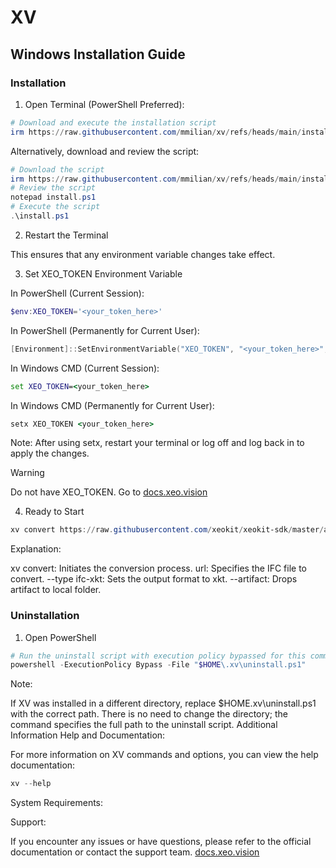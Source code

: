 # XV
## Windows Installation Guide
### Installation

1. Open Terminal (PowerShell Preferred):

```powershell
# Download and execute the installation script
irm https://raw.githubusercontent.com/mmilian/xv/refs/heads/main/install.ps1 | iex
```
Alternatively, download and review the script:

```powershell
# Download the script
irm https://raw.githubusercontent.com/mmilian/xv/refs/heads/main/install.ps1 -OutFile install.ps1
# Review the script
notepad install.ps1
# Execute the script
.\install.ps1
```

2. Restart the Terminal

This ensures that any environment variable changes take effect.

3. Set XEO_TOKEN Environment Variable

In PowerShell (Current Session):

```powershell
$env:XEO_TOKEN='<your_token_here>'
```
In PowerShell (Permanently for Current User):

```powershell
[Environment]::SetEnvironmentVariable("XEO_TOKEN", "<your_token_here>", "User")
```

In Windows CMD (Current Session):

```cmd
set XEO_TOKEN=<your_token_here>
```

In Windows CMD (Permanently for Current User):

```cmd
setx XEO_TOKEN <your_token_here>
```

Note: After using setx, restart your terminal or log off and log back in to apply the changes.


> [!WARNING] 
> Do not have XEO_TOKEN. Go to [docs.xeo.vision](https://xeo.vision)


4. Ready to Start

```powershell
xv convert https://raw.githubusercontent.com/xeokit/xeokit-sdk/master/assets/models/ifc/Duplex.ifc --type ifc-xkt --artifact
```

Explanation:

xv convert: Initiates the conversion process.
url: Specifies the IFC file to convert.
--type ifc-xkt: Sets the output format to xkt.
--artifact: Drops artifact to local folder.

### Uninstallation

1. Open PowerShell

```powershell
# Run the uninstall script with execution policy bypassed for this command only
powershell -ExecutionPolicy Bypass -File "$HOME\.xv\uninstall.ps1"
```

Note:

If XV was installed in a different directory, replace $HOME\.xv\uninstall.ps1 with the correct path.
There is no need to change the directory; the command specifies the full path to the uninstall script.
Additional Information
Help and Documentation:

For more information on XV commands and options, you can view the help documentation:

```powershell
xv --help
```

System Requirements:


Support:

If you encounter any issues or have questions, please refer to the official documentation or contact the support team.
[docs.xeo.vision](https://docs.xeo.vision)
